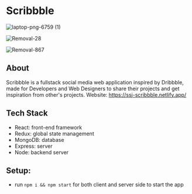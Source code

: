 # Scribbble

![laptop-png-6759 (1)](https://user-images.githubusercontent.com/62555809/192317051-817246f2-7c34-4dd6-a60f-364c48adfbd6.png)

![Removal-28](https://user-images.githubusercontent.com/62555809/192461640-0dfee910-d0fb-482b-b120-3533db576ad1.png)

![Removal-867](https://user-images.githubusercontent.com/62555809/192468645-a9c029fe-dd17-4b03-a0c5-d8889e6a1837.png)

## About
Scribbble is a fullstack social media web application inspired by Dribbble, made for Developers and Web Designers to share their projects and get inspiration from other's projects.
Website: https://ssj-scribbble.netlify.app/

## Tech Stack
- React: front-end framework
- Redux: global state management
- MongoDB: database
- Express: server
- Node: backend server

## Setup:
- run ```npm i && npm start``` for both client and server side to start the app

